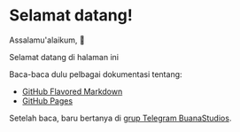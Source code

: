 # Selamat datang!

Assalamu'alaikum, 🤝

Selamat datang di halaman ini 

Baca-baca dulu pelbagai dokumentasi tentang:
- [GitHub Flavored Markdown](https://guides.github.com/features/mastering-markdown/)
- [GitHub Pages](https://help.github.com/categories/github-pages-basics/)

Setelah baca, baru bertanya di [grup Telegram BuanaStudios](https://t.me/buanastudios).
